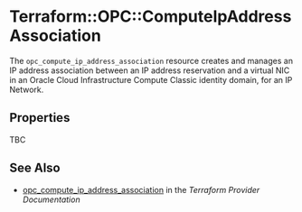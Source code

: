# Terraform::OPC::ComputeIpAddressAssociation

The ``opc_compute_ip_address_association`` resource creates and manages an IP address association between an IP address reservation and a virtual NIC in an Oracle Cloud Infrastructure Compute Classic identity domain, for an IP Network.

## Properties

TBC

## See Also

* [opc_compute_ip_address_association](https://www.terraform.io/docs/providers/opc/r/compute_ip_address_association.html) in the _Terraform Provider Documentation_